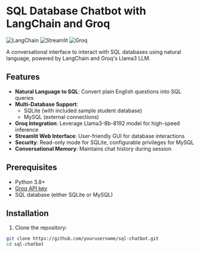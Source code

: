 # SQL Database Chatbot with LangChain and Groq

![LangChain](https://img.shields.io/badge/LangChain-OpenAI-blue)
![Streamlit](https://img.shields.io/badge/Streamlit-FF4B4B?logo=streamlit&logoColor=white)
![Groq](https://img.shields.io/badge/Groq-Llama3-8B8192-green)

A conversational interface to interact with SQL databases using natural language, powered by LangChain and Groq's Llama3 LLM.

## Features

- **Natural Language to SQL**: Convert plain English questions into SQL queries
- **Multi-Database Support**:
  - SQLite (with included sample student database)
  - MySQL (external connections)
- **Groq Integration**: Leverage Llama3-8b-8192 model for high-speed inference
- **Streamlit Web Interface**: User-friendly GUI for database interactions
- **Security**: Read-only mode for SQLite, configurable privileges for MySQL
- **Conversational Memory**: Maintains chat history during session

## Prerequisites

- Python 3.8+
- [Groq API key](https://console.groq.com/)
- SQL database (either SQLite or MySQL)

## Installation

1. Clone the repository:
```bash
git clone https://github.com/yourusername/sql-chatbot.git
cd sql-chatbot
